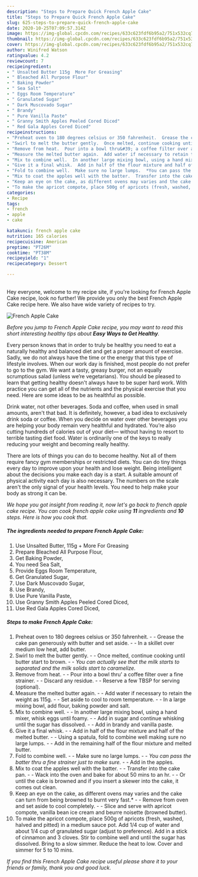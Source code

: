 ```yaml
---
description: "Steps to Prepare Quick French Apple Cake"
title: "Steps to Prepare Quick French Apple Cake"
slug: 625-steps-to-prepare-quick-french-apple-cake
date: 2020-10-25T07:09:57.314Z
image: https://img-global.cpcdn.com/recipes/633c623fdf6b95a2/751x532cq70/french-apple-cake-recipe-main-photo.jpg
thumbnail: https://img-global.cpcdn.com/recipes/633c623fdf6b95a2/751x532cq70/french-apple-cake-recipe-main-photo.jpg
cover: https://img-global.cpcdn.com/recipes/633c623fdf6b95a2/751x532cq70/french-apple-cake-recipe-main-photo.jpg
author: Winifred Watson
ratingvalue: 4.2
reviewcount: 7
recipeingredient:
- " Unsalted Butter 115g  More For Greasing"
- " Bleached All Purpose Flour"
- " Baking Powder"
- " Sea Salt"
- " Eggs Room Temperature"
- " Granulated Sugar"
- " Dark Muscovado Sugar"
- " Brandy"
- " Pure Vanilla Paste"
- " Granny Smith Apples Peeled Cored Diced"
- " Red Gala Apples Cored Diced"
recipeinstructions:
- "Preheat oven to 180 degrees celsius or 350 fahrenheit.  Grease the cake pan generously with butter and set aside.  In a skillet over medium low heat, add butter."
- "Swirl to melt the butter gently.  Once melted, continue cooking until butter start to brown.  *You can actually see that the milk starts to separated and the milk solids start to caramelize.*"
- "Remove from heat.  Pour into a bowl thru&#39; a coffee filter over a fine strainer.  Discard any residue.  Reserve a few TBSP for serving (optional)."
- "Measure the melted butter again.  Add water if necessary to retain the weight as 115g.  Set aside to cool to room temperature.  In a large mixing bowl, add flour, baking powder and salt."
- "Mix to combine well.  In another large mixing bowl, using a hand mixer, whisk eggs until foamy.  Add in sugar and continue whisking until the sugar has dissolved.  Add in brandy and vanilla paste."
- "Give it a final whisk.  Add in half of the flour mixture and half of the melted butter.  Using a spatula, fold to combine well making sure no large lumps.  Add in the remaining half of the flour mixture and melted butter."
- "Fold to combine well.  Make sure no large lumps.  *You can pass the batter thru a fine strainer just to make sure.*  Add in the apples."
- "Mix to coat the apples well with the batter.  Transfer into the cake pan.  Wack into the oven and bake for about 50 mins to an hr.  Or until the cake is browned and if you insert a skewer into the cake, it comes out clean."
- "Keep an eye on the cake, as different ovens may varies and the cake can turn from being browned to burnt very fast.*  Remove from oven and set aside to cool completely.  Slice and serve with apricot compote, vanilla bean ice cream and beurre noisette (browned butter)."
- "To make the apricot compote, place 500g of apricots (fresh, washed, halved and pitted) in a medium sauce pot. Add 1/4 cup of water and about 1/4 cup of granulated sugar (adjust to preference). Add in a stick of cinnamon and 3 cloves. Stir to combine well and until the sugar has dissolved. Bring to a slow simmer. Reduce the heat to low. Cover and simmer for 5 to 10 mins."
categories:
- Recipe
tags:
- french
- apple
- cake

katakunci: french apple cake 
nutrition: 165 calories
recipecuisine: American
preptime: "PT26M"
cooktime: "PT38M"
recipeyield: "1"
recipecategory: Dessert

---
```

<br>
Hey everyone, welcome to my recipe site, if you're looking for French Apple Cake recipe, look no further! We provide you only the best French Apple Cake recipe here. We also have wide variety of recipes to try.
<br>


![French Apple Cake](https://img-global.cpcdn.com/recipes/633c623fdf6b95a2/751x532cq70/french-apple-cake-recipe-main-photo.jpg)

<i>Before you jump to French Apple Cake recipe, you may want to read this short interesting healthy tips about <strong>Easy Ways to Get Healthy</strong>.</i>

Every person knows that in order to truly be healthy you need to eat a naturally healthy and balanced diet and get a proper amount of exercise. Sadly, we do not always have the time or the energy that this type of lifestyle involves. When our work day is finished, most people do not prefer to go to the gym. We want a tasty, greasy burger, not an equally scrumptious salad (unless we’re vegetarians). You should be pleased to learn that getting healthy doesn't always have to be super hard work. With practice you can get all of the nutrients and the physical exercise that you need. Here are some ideas to be as healthful as possible.

Drink water, not other beverages. Soda and coffee, when used in small amounts, aren't that bad. It is definitely, however, a bad idea to exclusively drink soda or coffee. When you decide on water over other beverages you are helping your body remain very healthful and hydrated. You’re also cutting hundreds of calories out of your diet— without having to resort to terrible tasting diet food. Water is ordinarily one of the keys to really reducing your weight and becoming really healthy.

There are lots of things you can do to become healthy. Not all of them require fancy gym memberships or restricted diets. You can do tiny things every day to improve upon your health and lose weight. Being intelligent about the decisions you make each day is a start. A suitable amount of physical activity each day is also necessary. The numbers on the scale aren't the only signal of your health levels. You need to help make your body as strong it can be. 


<i>We hope you got insight from reading it, now let's go back to french apple cake recipe. You can cook french apple cake using <strong>11</strong> ingredients and <strong>10</strong> steps. Here is how you cook that.
</i>

##### The ingredients needed to prepare French Apple Cake:

1. Use  Unsalted Butter, 115g + More For Greasing
1. Prepare  Bleached All Purpose Flour,
1. Get  Baking Powder,
1. You need  Sea Salt,
1. Provide  Eggs Room Temperature,
1. Get  Granulated Sugar,
1. Use  Dark Muscovado Sugar,
1. Use  Brandy,
1. Use  Pure Vanilla Paste,
1. Use  Granny Smith Apples Peeled Cored Diced,
1. Use  Red Gala Apples Cored Diced,


##### Steps to make French Apple Cake:

1. Preheat oven to 180 degrees celsius or 350 fahrenheit. -  - Grease the cake pan generously with butter and set aside. -  - In a skillet over medium low heat, add butter.
1. Swirl to melt the butter gently. -  - Once melted, continue cooking until butter start to brown. -  - *You can actually see that the milk starts to separated and the milk solids start to caramelize.*
1. Remove from heat. -  - Pour into a bowl thru&#39; a coffee filter over a fine strainer. -  - Discard any residue. -  - Reserve a few TBSP for serving (optional).
1. Measure the melted butter again. -  - Add water if necessary to retain the weight as 115g. -  - Set aside to cool to room temperature. -  - In a large mixing bowl, add flour, baking powder and salt.
1. Mix to combine well. -  - In another large mixing bowl, using a hand mixer, whisk eggs until foamy. -  - Add in sugar and continue whisking until the sugar has dissolved. -  - Add in brandy and vanilla paste.
1. Give it a final whisk. -  - Add in half of the flour mixture and half of the melted butter. -  - Using a spatula, fold to combine well making sure no large lumps. -  - Add in the remaining half of the flour mixture and melted butter.
1. Fold to combine well. -  - Make sure no large lumps. -  - *You can pass the batter thru a fine strainer just to make sure.* -  - Add in the apples.
1. Mix to coat the apples well with the batter. -  - Transfer into the cake pan. -  - Wack into the oven and bake for about 50 mins to an hr. -  - Or until the cake is browned and if you insert a skewer into the cake, it comes out clean.
1. Keep an eye on the cake, as different ovens may varies and the cake can turn from being browned to burnt very fast.* -  - Remove from oven and set aside to cool completely. -  - Slice and serve with apricot compote, vanilla bean ice cream and beurre noisette (browned butter).
1. To make the apricot compote, place 500g of apricots (fresh, washed, halved and pitted) in a medium sauce pot. Add 1/4 cup of water and about 1/4 cup of granulated sugar (adjust to preference). Add in a stick of cinnamon and 3 cloves. Stir to combine well and until the sugar has dissolved. Bring to a slow simmer. Reduce the heat to low. Cover and simmer for 5 to 10 mins.


<i>If you find this French Apple Cake recipe useful please share it to your friends or family, thank you and good luck.</i>
